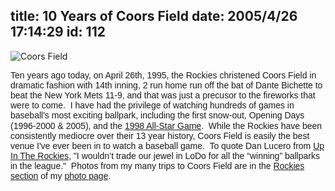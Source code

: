 title: 10 Years of Coors Field
date: 2005/4/26 17:14:29
id: 112
---
![Coors Field](/journal_images/Coors10.jpg)

<font face="Arial">Ten years ago today, on April 26th, 1995, the Rockies christened Coors Field in dramatic fashion with 14th inning, 2 run home run off the bat of Dante Bichette to beat the New York Mets 11-9, and that was just a precusor to the fireworks that were to come.  I have had the privilege of watching hundreds of games in baseball's most exciting ballpark, including the first snow-out, Opening Days (1996-2000 & 2005), and the</font> [<font face="Arial">1998 All-Star Game</font>](http://mlb.mlb.com/NASApp/mlb/mlb/history/mlb_asgrecaps_story_headline.jsp?story_page=recap_1998)<font face="Arial">.  While the Rockies have been consistently mediocre over their 13 year history, Coors Field is easily the best venue I've ever been in to watch a baseball game.  To quote Dan Lucero from [Up In The Rockies](http://rockies.mostvaluablenetwork.com/index.php?p=88), "I wouldn’t trade our jewel in LoDo for all the “winning” ballparks in the league."  Photos from my many trips to Coors Field are in the [Rockies section](/PhotoAlbum.aspx?ID=ROX) of my [photo page](Photo.aspx).</font>